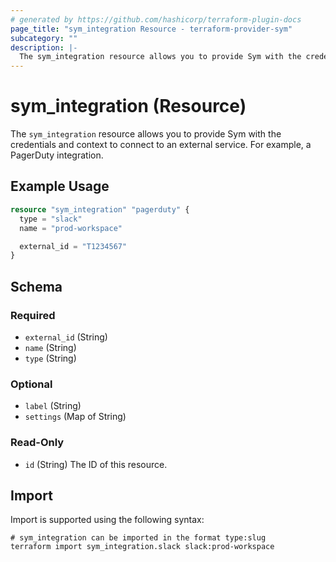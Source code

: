```yaml
---
# generated by https://github.com/hashicorp/terraform-plugin-docs
page_title: "sym_integration Resource - terraform-provider-sym"
subcategory: ""
description: |-
  The sym_integration resource allows you to provide Sym with the credentials and context to connect to an external service. For example, a PagerDuty integration.
---
```


# sym_integration (Resource)

The `sym_integration` resource allows you to provide Sym with the credentials and context to connect to an external service. For example, a PagerDuty integration.

## Example Usage

```terraform
resource "sym_integration" "pagerduty" {
  type = "slack"
  name = "prod-workspace"

  external_id = "T1234567"
}
```

<!-- schema generated by tfplugindocs -->
## Schema

### Required

- `external_id` (String)
- `name` (String)
- `type` (String)

### Optional

- `label` (String)
- `settings` (Map of String)

### Read-Only

- `id` (String) The ID of this resource.

## Import

Import is supported using the following syntax:

```shell
# sym_integration can be imported in the format type:slug
terraform import sym_integration.slack slack:prod-workspace
```

